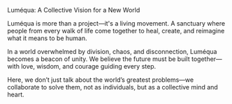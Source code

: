 Luméqua: A Collective Vision for a New World

Luméqua is more than a project—it's a living movement.
A sanctuary where people from every walk of life come together to heal, create, and reimagine what it means to be human.

In a world overwhelmed by division, chaos, and disconnection, Luméqua becomes a beacon of unity.
We believe the future must be built together—with love, wisdom, and courage guiding every step.

Here, we don’t just talk about the world’s greatest problems—we collaborate to solve them, not as individuals, but as a collective mind and heart.
